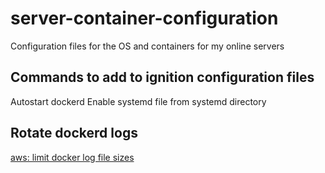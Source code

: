 # server-container-configuration
Configuration files for the OS and containers for my online servers

## Commands to add to ignition configuration files

Autostart dockerd
Enable systemd file from systemd directory


## Rotate dockerd logs
[aws: limit docker log file sizes](http://github.com/coreos/tectonic-installer/commit/a12690d68d7fd8cdba87ada94af0f7d6456e02dd)
